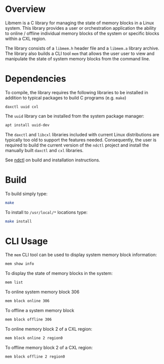 # Overview

Libmem is a C library for managing the state of memory blocks in a Linux 
system. This library provides a user or orchestration application the ability 
to online / offline individual memory blocks of the system or specific blocks 
within a CXL region. 

The library consists of a `libmem.h` header file and a `libmem.a` library archive. 
The library also builds a CLI tool `mem` that allows the user user to 
view and manipulate the state of system memory blocks from the command line.

# Dependencies 

To compile, the library requires the following libraries to be installed in 
addition to typical packages to build C programs (e.g. `make`)

```
daxctl uuid cxl
```

The `uuid` library can be installed from the system package manager:

```bash
apt install uuid-dev
```

The `daxctl` and `libcxl` libraries included with current Linux distributions are 
typically too old to support the features needed. Consequently, the user is 
required to build the current version of the `ndctl` project and install the 
manually built `daxctl` and `cxl` libraries. 

See [ndctl](https://github.com/pmem/ndctl) on build and installation 
instructions.

# Build 

To build simply type:

```bash
make
```

To install to `/usr/local/*` locations type:

```bash
make install
```

# CLI Usage

The `mem` CLI tool can be used to display system memory block information:

```bash 
mem show info 
```

To display the state of memory blocks in the system: 

```bash
mem list
```

To online system memory block 306 

```bash 
mem block online 306 
```

To offline a system memory block 

```bash 
mem block offline 306
```

To online memory block 2 of a CXL region: 

```bash 
mem block online 2 region0 
```

To offline memory block 2 of a CXL region: 

```bash 
mem block offline 2 region0 
```


